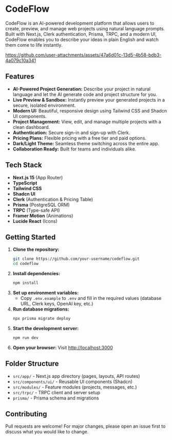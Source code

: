 # CodeFlow

CodeFlow is an AI-powered development platform that allows users to create, preview, and manage web projects using natural language prompts. Built with Next.js, Clerk authentication, Prisma, TRPC, and a modern UI, CodeFlow enables you to describe your ideas in plain English and watch them come to life instantly.

https://github.com/user-attachments/assets/47a6d01c-13d5-4b58-bdb3-4a079c10a341


## Features

- **AI-Powered Project Generation:** Describe your project in natural language and let the AI generate code and project structure for you.
- **Live Preview & Sandbox:** Instantly preview your generated projects in a secure, isolated environment.
- **Modern UI:** Beautiful, responsive design using Tailwind CSS and Shadcn UI components.
- **Project Management:** View, edit, and manage multiple projects with a clean dashboard.
- **Authentication:** Secure sign-in and sign-up with Clerk.
- **Pricing Plans:** Flexible pricing with a free tier and paid options.
- **Dark/Light Theme:** Seamless theme switching across the entire app.
- **Collaboration Ready:** Built for teams and individuals alike.

## Tech Stack

- **Next.js 15** (App Router)
- **TypeScript**
- **Tailwind CSS**
- **Shadcn UI**
- **Clerk** (Authentication & Pricing Table)
- **Prisma** (PostgreSQL ORM)
- **TRPC** (Type-safe API)
- **Framer Motion** (Animations)
- **Lucide React** (Icons)

## Getting Started

1. **Clone the repository:**
   ```bash
   git clone https://github.com/your-username/codeflow.git
   cd codeflow
   ```
2. **Install dependencies:**
   ```bash
   npm install
   ```
3. **Set up environment variables:**
   - Copy `.env.example` to `.env` and fill in the required values (database URL, Clerk keys, OpenAI key, etc.)
4. **Run database migrations:**
   ```bash
   npx prisma migrate deploy
   ```
5. **Start the development server:**
   ```bash
   npm run dev
   ```
6. **Open your browser:**
   Visit [http://localhost:3000](http://localhost:3000)

## Folder Structure

- `src/app/` - Next.js app directory (pages, layouts, API routes)
- `src/components/ui/` - Reusable UI components (Shadcn)
- `src/modules/` - Feature modules (projects, messages, etc.)
- `src/trpc/` - TRPC client and server setup
- `prisma/` - Prisma schema and migrations

## Contributing

Pull requests are welcome! For major changes, please open an issue first to discuss what you would like to change.

